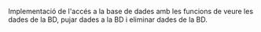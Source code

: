 Implementació de l'accés a la base de dades amb les funcions de veure les dades de la BD, pujar dades a la BD i eliminar dades de la BD.
